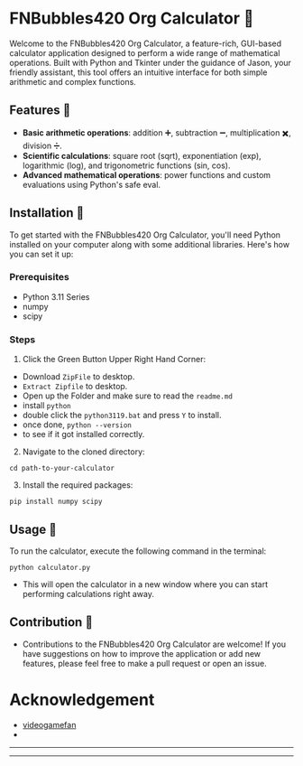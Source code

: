 # FNBubbles420 Org Calculator 🧮

Welcome to the FNBubbles420 Org Calculator, a feature-rich, GUI-based calculator application designed to perform a wide range of mathematical operations. Built with Python and Tkinter under the guidance of Jason, your friendly assistant, this tool offers an intuitive interface for both simple arithmetic and complex functions.

## Features 🌟

- **Basic arithmetic operations**: addition ➕, subtraction ➖, multiplication ✖️, division ➗.
- **Scientific calculations**: square root (sqrt), exponentiation (exp), logarithmic (log), and trigonometric functions (sin, cos).
- **Advanced mathematical operations**: power functions and custom evaluations using Python's safe eval.

## Installation 🔧

To get started with the FNBubbles420 Org Calculator, you'll need Python installed on your computer along with some additional libraries. Here's how you can set it up:

### Prerequisites

- Python 3.11 Series
- numpy
- scipy

### Steps

1. Click the Green Button Upper Right Hand Corner:
- Download `ZipFile` to desktop.
- `Extract Zipfile` to desktop.
- Open up the Folder and make sure to read the `readme.md`
- install `python`
- double click the `python3119.bat` and press `Y` to install.
- once done, `python --version`
- to see if it got installed correctly.


2. Navigate to the cloned directory:

```
cd path-to-your-calculator
```

3. Install the required packages:

```
pip install numpy scipy
```

## Usage 🚀
To run the calculator, execute the following command in the terminal:

```
python calculator.py
```

- This will open the calculator in a new window where you can start performing calculations right away.

## Contribution 🤝

- Contributions to the FNBubbles420 Org Calculator are welcome! If you have suggestions on how to improve the application or add new features, please feel free to make a pull request or open an issue.


# Acknowledgement
- [videogamefan](https://github.com/jpb1991)
- 
---
---
